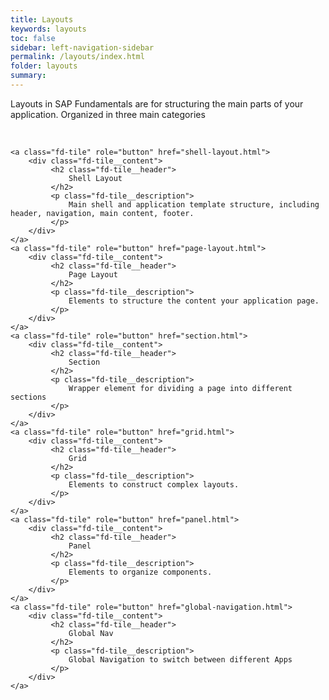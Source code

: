 ```yaml
---
title: Layouts
keywords: layouts
toc: false
sidebar: left-navigation-sidebar
permalink: /layouts/index.html
folder: layouts
summary:
---
```


Layouts in SAP Fundamentals are for structuring the main parts of your application. Organized in three main categories


<br>

<div class="fd-tile-grid fd-tile-grid--2col docs-tiles">

    <a class="fd-tile" role="button" href="shell-layout.html">
        <div class="fd-tile__content">
             <h2 class="fd-tile__header">
                 Shell Layout
             </h2>
             <p class="fd-tile__description">
                 Main shell and application template structure, including header, navigation, main content, footer.
             </p>
        </div>
    </a>
    <a class="fd-tile" role="button" href="page-layout.html">
        <div class="fd-tile__content">
             <h2 class="fd-tile__header">
                 Page Layout
             </h2>
             <p class="fd-tile__description">
                 Elements to structure the content your application page.
             </p>
        </div>
    </a>
    <a class="fd-tile" role="button" href="section.html">
        <div class="fd-tile__content">
             <h2 class="fd-tile__header">
                 Section
             </h2>
             <p class="fd-tile__description">
                 Wrapper element for dividing a page into different sections
             </p>
        </div>
    </a>
    <a class="fd-tile" role="button" href="grid.html">
        <div class="fd-tile__content">
             <h2 class="fd-tile__header">
                 Grid
             </h2>
             <p class="fd-tile__description">
                 Elements to construct complex layouts.
             </p>
        </div>
    </a>
    <a class="fd-tile" role="button" href="panel.html">
        <div class="fd-tile__content">
             <h2 class="fd-tile__header">
                 Panel
             </h2>
             <p class="fd-tile__description">
                 Elements to organize components.
             </p>
        </div>
    </a>
    <a class="fd-tile" role="button" href="global-navigation.html">
        <div class="fd-tile__content">
             <h2 class="fd-tile__header">
                 Global Nav
             </h2>
             <p class="fd-tile__description">
                 Global Navigation to switch between different Apps
             </p>
        </div>
    </a>
</div>
